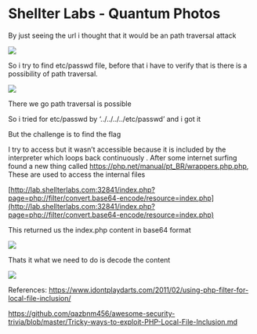 # Shellter Labs - Quantum Photos
By just seeing the url i thought that it would be an path traversal attack

![](https://paper-attachments.dropbox.com/s_C015D4DB976B99B96D3E063620ED6D69A30CDDB4E3F00CD6222B4A5F90684419_1559037502580_Screen+Shot+2019-05-28+at+3.27.42+PM.png)


So i try to find etc/passwd file, before that i have to verify that is there is a possibility of path traversal.

![](https://paper-attachments.dropbox.com/s_C015D4DB976B99B96D3E063620ED6D69A30CDDB4E3F00CD6222B4A5F90684419_1559037589896_Screen+Shot+2019-05-28+at+3.29.39+PM.png)


There we go path traversal is possible

So i tried for etc/passwd by ‘../../../../etc/passwd’ and i got it

But the challenge is to find the flag

I try to access but it wasn’t accessible because it is included by the interpreter which loops back continuously .
After some internet surfing found a new thing called https://php.net/manual/pt_BR/wrappers.php.php, These are used to access the internal files

[http://lab.shellterlabs.com:32841/index.php?page=php://filter/convert.base64-encode/resource=index.php](http://lab.shellterlabs.com:32841/index.php?page=php://filter/convert.base64-encode/resource=index.php)

This returned us the index.php content in base64 format


![](https://paper-attachments.dropbox.com/s_C015D4DB976B99B96D3E063620ED6D69A30CDDB4E3F00CD6222B4A5F90684419_1559039478086_Screen+Shot+2019-05-28+at+3.52.04+PM.png)


Thats it what we need to do is decode the content

![](https://paper-attachments.dropbox.com/s_C015D4DB976B99B96D3E063620ED6D69A30CDDB4E3F00CD6222B4A5F90684419_1559039683621_Screen+Shot+2019-05-28+at+4.04.23+PM.png)


References:
https://www.idontplaydarts.com/2011/02/using-php-filter-for-local-file-inclusion/

https://github.com/qazbnm456/awesome-security-trivia/blob/master/Tricky-ways-to-exploit-PHP-Local-File-Inclusion.md


